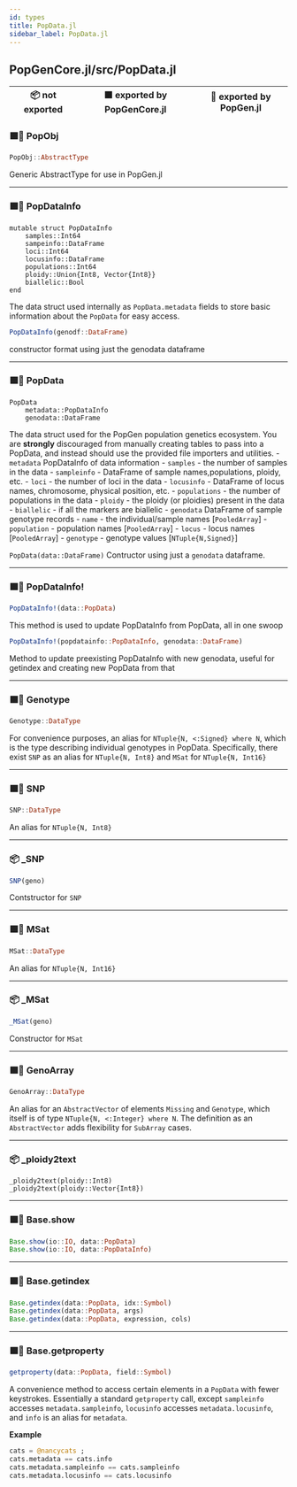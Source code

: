 ```yaml
---
id: types
title: PopData.jl
sidebar_label: PopData.jl
---
```

## PopGenCore.jl/src/PopData.jl
| 📦  not exported | 🟪  exported by PopGenCore.jl | 🔵  exported by PopGen.jl |
|:---:|:---:|:---:|

### 🟪🔵 PopObj
```Julia
PopObj::AbstractType
```
Generic AbstractType for use in PopGen.jl

----

### 🟪🔵 PopDataInfo
```
mutable struct PopDataInfo
    samples::Int64
    sampeinfo::DataFrame
    loci::Int64
    locusinfo::DataFrame
    populations::Int64
    ploidy::Union{Int8, Vector{Int8}}
    biallelic::Bool
end
```
The data struct used internally as `PopData.metadata` fields to store basic information
about the `PopData` for easy access.

```julia
PopDataInfo(genodf::DataFrame)
```
constructor format using just the genodata dataframe

----

### 🟪🔵 PopData
```
PopData
    metadata::PopDataInfo
    genodata::DataFrame
```
The data struct used for the PopGen population genetics ecosystem. You are
**strongly** discouraged from manually creating tables to pass into a PopData,
and instead should use the provided file importers and utilities.
    - `metadata` PopDataInfo of  data information
        - `samples` - the number of samples in the data
        - `sampleinfo` - DataFrame of sample names,populations, ploidy, etc.
        - `loci` - the number of loci in the data
        - `locusinfo` - DataFrame of locus names, chromosome, physical position, etc.
        - `populations` - the number of populations in the data
        - `ploidy` - the ploidy (or ploidies) present in the data
        - `biallelic` - if all the markers are biallelic
    - `genodata` DataFrame of sample genotype records
        - `name` - the individual/sample names [`PooledArray`]
        - `population` - population names [`PooledArray`]
        - `locus` - locus names [`PooledArray`]
        - `genotype` - genotype values [`NTuple{N,Signed}`]

```PopData(data::DataFrame)```
Contructor using just a `genodata` dataframe.

----

### 🟪🔵 PopDataInfo!
```julia
PopDataInfo!(data::PopData)
```
This method is used to update PopDataInfo from PopData, all in one swoop

```julia
PopDataInfo!(popdatainfo::PopDataInfo, genodata::DataFrame)
```
Method to update preexisting PopDataInfo with new genodata, useful for getindex and creating new PopData from that

----

### 🟪🔵 Genotype
```julia
Genotype::DataType
```
For convenience purposes, an alias for `NTuple{N, <:Signed} where N`, which is
the type describing individual genotypes in PopData. Specifically, there exist
`SNP` as an alias for `NTuple{N, Int8}` and `MSat` for `NTuple{N, Int16}`

----

### 🟪🔵 SNP
```julia
SNP::DataType
```
An alias for `NTuple{N, Int8}`

----

### 📦 _SNP
```julia
SNP(geno)
```
Contstructor for `SNP`

----

### 🟪🔵 MSat
```julia
MSat::DataType
```
An alias for `NTuple{N, Int16}`

----

### 📦 _MSat
```julia
_MSat(geno)
```
Constructor for `MSat`

----

### 🟪🔵 GenoArray
```julia
GenoArray::DataType
```
An alias for an `AbstractVector` of elements `Missing`
and `Genotype`, which itself is of type `NTuple{N, <:Integer} where N`.
The definition as an `AbstractVector` adds flexibility for `SubArray`
cases.

----

### 📦 _ploidy2text
```
_ploidy2text(ploidy::Int8)
_ploidy2text(ploidy::Vector{Int8})
```

----

### 🟪🔵 Base.show
```julia
Base.show(io::IO, data::PopData)
Base.show(io::IO, data::PopDataInfo)
```

----

### 🟪🔵 Base.getindex
```julia
Base.getindex(data::PopData, idx::Symbol)
Base.getindex(data::PopData, args)
Base.getindex(data::PopData, expression, cols)
```

----

### 🟪🔵 Base.getproperty
```julia
getproperty(data::PopData, field::Symbol)
```
A convenience method to access certain elements in a `PopData` with fewer keystrokes. 
Essentially a standard `getproperty` call, except `sampleinfo` accesses `metadata.sampleinfo`,
`locusinfo` accesses `metadata.locusinfo`, and `info` is an alias for `metadata`.

**Example**
```julia
cats = @nancycats ;
cats.metadata == cats.info
cats.metadata.sampleinfo == cats.sampleinfo
cats.metadata.locusinfo == cats.locusinfo
```
